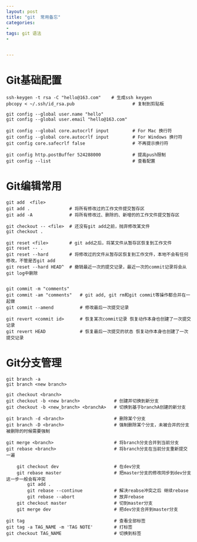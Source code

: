 ```yaml
---
layout: post
title: "git  常用备忘"
categories:
- 
tags: git 语法
- 


---
```



Git基础配置
================

	ssh-keygen -t rsa -C "hello@163.com"    # 生成ssh keygen
	pbcopy < ~/.ssh/id_rsa.pub                      # 复制到剪贴板

	git config --global user.name "hello"
	git config --global user.email "hello@163.com"

	git config --global core.autocrlf input         # For Mac 换行符
	git config --global core.autocrlf input         # For Windows 换行符
	git config core.safecrlf false                  # 不再提示换行符

	git config http.postBuffer 524288000            # 提高push限制
	git config --list                               # 查看配置

Git编辑常用 
================

	git add  <file>
	git add .               # 将所有修改过的工作文件提交暂存区
	git add -A              # 将所有修改过、删除的、新增的的工作文件提交暂存区

	git checkout -- <file>  # 还没有git add之前，抛弃修改某文件
	git checkout .

	git reset <file>        # git add之后，将某文件从暂存区恢复到工作文件
	git reset -- .  
	git reset --hard        # 将修改过的文件从暂存区恢复到工作文件，本地不会有任何修改，不管是否git add
	git reset --hard HEAD^  # 撤销最近一次的提交记录，最近一次的commit记录将会从git log中删除


	git commit -m "comments"
	git commit -am "comments"   # git add, git rm和git commit等操作都合并在一起做
	git commit --amend          # 修改最后一次提交记录

	git revert <commit id>      # 恢复某次commit记录 恢复动作本身也创建了一次提交记录
	git revert HEAD             # 恢复最后一次提交的状态 恢复动作本身也创建了一次提交记录

Git分支管理
================

	git branch -a
	git branch <new branch>

	git checkout <branch>
	git checkout -b <new branch>             # 创建并切换到新分支
	git checkout -b <new_branch> <branchA>   # 切换到基于branchA创建的新分支

	git branch -d <branch>                   # 删除某个分支
	git branch -D <branch>                   # 强制删除某个分支，未被合并的分支被删除的时候需要强制

	git merge <branch>                       # 将branch分支合并到当前分支
	git rebase <branch>                      # 将branch分支在当前分支重新提交一遍

	    git checkout dev                     # 在dev分支
	    git rebase master                    # 把master分支的修改同步到dev分支 这一步一般会有冲突
	        git add .
	        git rebase --continue            # 解决reabse冲突之后 继续rebase
	        git rebase --abort               # 放弃rebase
	    git checkout master                  # 切到master分支
	    git merge dev                        # 把dev分支合并到master分支

	git tag                                  # 查看全部标签
	git tag -a TAG_NAME -m 'TAG NOTE'        # 打标签
	git checkout TAG_NAME                    # 切换到标签